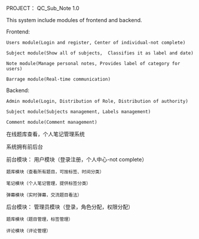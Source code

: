 PROJECT： QC_Sub_Note 1.0

This system include modules of frontend and backend.

Frontend:

	Users module(Login and register, Center of individual-not complete)
	
	Subject module(Show all of subjects,  Classifies it as label and date)
	
	Note module(Manage personal notes, Provides label of category for users)
	
	Barrage module(Real-time communication)
	

Backend:

	Admin module(Login, Distribution of Role, Distribution of authority)
	
	Subject module(Subjects management, Labels management)
	
	Comment module(Comment management)
	
	
	
	
	
	
	
在线题库查看，个人笔记管理系统

系统拥有前后台

前台模块：
	用户模块（登录注册，个人中心-not complete）
  
	题库模块（查看所有题目，可按标签、时间分类）
  
	笔记模块（个人笔记管理，提供标签分类）
	
	弹幕模块（实时弹幕，交流题目看法）
  
  
  
后台模块：
	管理员模块（登录，角色分配，权限分配）
  
	题库模块（题目管理，标签管理）
  
	评论模块（评论管理）
  
